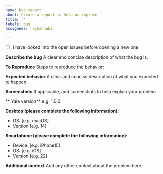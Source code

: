 ```yaml
---
name: Bug report
about: Create a report to help us improve
title: ''
labels: bug
assignees: rayhannabi

---
```


- [ ] I have looked into the open issues before opening a new one

**Describe the bug**
A clear and concise description of what the bug is.

**To Reproduce**
Steps to reproduce the behavior:

**Expected behavior**
A clear and concise description of what you expected to happen.

**Screenshots**
If applicable, add screenshots to help explain your problem.

** Yale version**
e.g. 1.0.0

**Desktop (please complete the following information):**
 - OS: [e.g. macOS]
 - Version [e.g. 14]

**Smartphone (please complete the following information):**
 - Device: [e.g. iPhone15]
 - OS: [e.g. iOS]
 - Version [e.g. 22]

**Additional context**
Add any other context about the problem here.

